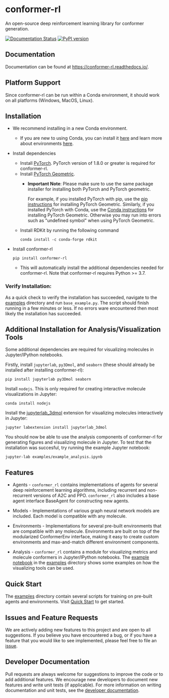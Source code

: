 # conformer-rl
An open-source deep reinforcement learning library for conformer generation.

[![Documentation Status](https://readthedocs.org/projects/conformer-rl/badge/?version=latest)](https://conformer-rl.readthedocs.io/en/latest/?badge=latest)
[![PyPI version](https://badge.fury.io/py/conformer-rl.svg)](https://badge.fury.io/py/conformer-rl)

## Documentation
Documentation can be found at https://conformer-rl.readthedocs.io/.

## Platform Support
Since conformer-rl can be run within a Conda environment, it should work on all platforms (Windows, MacOS, Linux).

## Installation
* We recommend installing in a new Conda environment.
  * If you are new to using Conda, you can install it [here](https://conda.io/projects/conda/en/latest/user-guide/install/index.html) and learn more about environments [here](https://conda.io/projects/conda/en/latest/user-guide/tasks/manage-environments.html).

* Install dependencies
  * Install [PyTorch](https://pytorch.org/get-started/locally/). PyTorch version of 1.8.0 or greater is required for conformer-rl.
  * Install [PyTorch Geometric](https://pytorch-geometric.readthedocs.io/en/latest/notes/installation.html).
    * **Important Note**:  Please make sure to use the same package installer for installing both PyTorch and PyTorch geometric. 
  
      For example, if you installed PyTorch with pip, use the [pip instructions](https://pytorch-geometric.readthedocs.io/en/latest/notes/installation.html#installation-via-pip-wheels) for installing PyTorch Geometric. Similarly, if you installed PyTorch with Conda, use the [Conda instructions](https://pytorch-geometric.readthedocs.io/en/latest/notes/installation.html#installation-via-anaconda) for installing PyTorch Geometric. Otherwise you may run into errors such as "undefined symbol" when using PyTorch Geometric.
  * Install RDKit by running the following command
    ```
    conda install -c conda-forge rdkit
    ```

* Install conformer-rl
  ```
  pip install conformer-rl
  ```

  * This will automatically install the additional dependencies needed for conformer-rl. Note that conformer-rl requires Python >= 3.7.

### Verify Installation:

  As a quick check to verify the installation has succeeded, navigate to the [examples](https://github.com/ZimmermanGroup/conformer-rl/tree/master/examples) directory
  and run `base_example.py`. The script should finish running in a few minutes or less. If no errors ware encountered then most likely the installation has succeeded.

## Additional Installation for Analysis/Visualization Tools

  Some additional dependencies are required for visualizing molecules in Jupyter/IPython notebooks. 
  
  Firstly, install `jupyterlab`, `py3Dmol`, and `seaborn` (these should already be installed after installing conformer-rl):
  ```
  pip install jupyterlab py3Dmol seaborn
  ```
  Install `nodejs`. This is only required for creating interactive molecule visualizations in Jupyter:
  ```
  conda install nodejs
  ```
  Install the [jupyterlab_3dmol](https://github.com/3dmol/jupyterlab_3Dmol) extension for visualizing molecules interactively in Jupyter:
  ```
  jupyter labextension install jupyterlab_3dmol
  ```
  You should now be able to use the analysis components of conformer-rl for generating figures and visualizing molecule in Jupyter. To test that the installation was succesful, try running the example Jupyter notebook:
  ```
  jupyter-lab examples/example_analysis.ipynb
  ```

## Features

* Agents - `conformer_rl` contains implementations of agents for several deep reinforcement learning algorithms,
including recurrent and non-recurrent versions of A2C and PPO. `conformer_rl` also includes a base agent
interface BaseAgent for constructing new agents.

* Models - Implementations of various graph neural network models are included. Each model is compatible with
any molecule.

* Environments - Implementations for several pre-built environments that are compatible with any molecule. Environments are built
on top of the modularized ConformerEnv interface, making it easy to create custom environments
and max-and-match different environment components.

* Analysis - `conformer_rl` contains a module for visualizing metrics and molecule conformers in Jupyter/IPython notebooks.
The [example notebook](https://drive.google.com/drive/folders/1WAnTv4SGwEQHHqyMcbrExzUob_mOfTcM?usp=sharing) in the [examples](https://github.com/ZimmermanGroup/conformer-rl/tree/master/examples) directory shows some examples on how the visualizing tools can be used.

## Quick Start
The [examples](https://github.com/ZimmermanGroup/conformer-rl/tree/master/examples) directory contain several scripts for training on pre-built agents and environments.
Visit [Quick Start](https://conformer-rl.readthedocs.io/en/latest/tutorial/quick_start.html) to get started.

## Issues and Feature Requests
We are actively adding new features to this project and are open to all suggestions. If you believe you have encountered a bug, or if you have a feature that you would like to see implemented, please feel free to file an [issue](https://github.com/ZimmermanGroup/conformer-rl/issues).

## Developer Documentation
Pull requests are always welcome for suggestions to improve the code or to add additional features. We encourage new developers to document new features and write unit tests (if applicable). For more information on writing documentation and unit tests, see the [developer documentation](https://conformer-rl.readthedocs.io/en/latest/developer.html).
